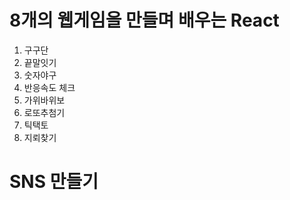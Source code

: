 # 8개의 웹게임을 만들며 배우는 React
  1. 구구단
  2. 끝말잇기
  3. 숫자야구
  4. 반응속도 체크
  5. 가위바위보
  6. 로또추첨기
  7. 틱택토
  8. 지뢰찾기

# SNS 만들기
